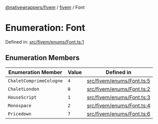 [@nativewrappers/fivem](../../README.md) / [fivem](../README.md) / Font

# Enumeration: Font

Defined in: [src/fivem/enums/Font.ts:1](https://github.com/nativewrappers/nativewrappers/blob/fae5ced8514b2702c9e091cb4666009f585dc560/src/fivem/enums/Font.ts#L1)

## Enumeration Members

| Enumeration Member | Value | Defined in |
| ------ | ------ | ------ |
| <a id="chaletcomprimecologne"></a> `ChaletComprimeCologne` | `4` | [src/fivem/enums/Font.ts:5](https://github.com/nativewrappers/nativewrappers/blob/fae5ced8514b2702c9e091cb4666009f585dc560/src/fivem/enums/Font.ts#L5) |
| <a id="chaletlondon"></a> `ChaletLondon` | `0` | [src/fivem/enums/Font.ts:2](https://github.com/nativewrappers/nativewrappers/blob/fae5ced8514b2702c9e091cb4666009f585dc560/src/fivem/enums/Font.ts#L2) |
| <a id="housescript"></a> `HouseScript` | `1` | [src/fivem/enums/Font.ts:3](https://github.com/nativewrappers/nativewrappers/blob/fae5ced8514b2702c9e091cb4666009f585dc560/src/fivem/enums/Font.ts#L3) |
| <a id="monospace"></a> `Monospace` | `2` | [src/fivem/enums/Font.ts:4](https://github.com/nativewrappers/nativewrappers/blob/fae5ced8514b2702c9e091cb4666009f585dc560/src/fivem/enums/Font.ts#L4) |
| <a id="pricedown"></a> `Pricedown` | `7` | [src/fivem/enums/Font.ts:6](https://github.com/nativewrappers/nativewrappers/blob/fae5ced8514b2702c9e091cb4666009f585dc560/src/fivem/enums/Font.ts#L6) |
